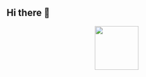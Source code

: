 ## Hi there 👋
<div id="header" align="center">
  <img src="https://media.giphy.com/media/4W5DaZJ60BCyDnzRD7/giphy.gif?cid=ecf05e47oo9xdzhmqfqokphlhuxfgv5hfhw3r323su7igdxn&ep=v1_gifs_search&rid=giphy.gif&ct=g" width="100"/>
</div>
<!--
**Hdodjdbeh/Hdodjdbeh** is a ✨ _special_ ✨ repository because its `README.md` (this file) appears on your GitHub profile.

Here are some ideas to get you started:

- 🔭 I’m currently working on ...
- 🌱 I’m currently learning ...
- 👯 I’m looking to collaborate on ...
- 🤔 I’m looking for help with ...
- 💬 Ask me about ...
- 📫 How to reach me: ...
- 😄 Pronouns: ...
- ⚡ Fun fact: ...
-->
